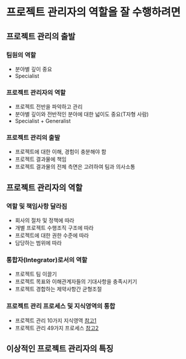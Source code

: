 # 프로젝트 관리자의 역할을 잘 수행하려면

## 프로젝트 관리의 출발

### 팀원의 역할

- 분야별 깊이 중요
- Specialist

### 프로젝트 관리자의 역할

- 프로젝트 전반을 파악하고 관리
- 분야별 깊이와 전반적인 분야에 대한 넓이도 중요(T자형 사람)
- Specialist + Generalist

### 프로젝트 관리의 출발

- 프로젝트에 대한 이해, 경험이 충분해야 함
- 프로젝트 결과물에 책임
- 프로젝트 결과물의 전체 측면은 고려하여 팀과 의사소통

## 프로젝트 관리자의 역할

### 역할 및 책임사항 달라짐

- 회사의 절차 및 정책에 따라
- 개별 프로젝트 수행조직 구조에 따라
- 프로젝트에 대한 권한 수준에 따라
- 담당하는 범위에 따라

### 통합자(Integrator)로서의 역할

- 프로젝트 팀 이끌기
- 프로젝트 목표와 이해관계자들의 기대사항을 충족시키기
- 프로젝트 경합하는 제약사항간 균형조절

### 프로젝트 관리 프로세스 및 지식영역의 통합

- 프로젝트 관리 10가지 지식영역 [참고1]
- 프로젝트 관리 49가지 프로세스 [참고2]

## 이상적인 프로젝트 관리자의 특징

[참고1]: https://blog.naver.com/renucs/221174044158
[참고2]: https://33cram.tistory.com/115

